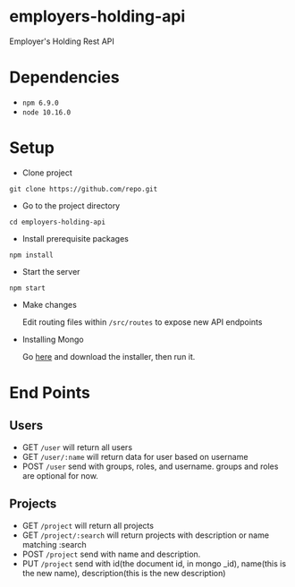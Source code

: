 # employers-holding-api
Employer's Holding Rest API

# Dependencies

* `npm 6.9.0`
* `node 10.16.0`

# Setup
* Clone project

 `git clone https://github.com/repo.git`

 * Go to the project directory

  `cd employers-holding-api`

* Install prerequisite packages

`npm install`

* Start the server

`npm start`

* Make changes

    Edit routing files within `/src/routes` to expose new API endpoints

* Installing Mongo

    Go [here](https://www.mongodb.com/download-center/community?jmp=docs) and download the installer, then run it.

# End Points
## Users
* GET `/user` will return all users
* GET `/user/:name` will return data for user based on username
* POST `/user` send with groups, roles, and username. groups and roles are optional for now.

## Projects
* GET `/project` will return all projects
* GET `/project/:search` will return projects with description or name matching :search
* POST `/project` send with name and description.
* PUT `/project` send with id(the document id, in mongo \_id), name(this is the new name), description(this is the new description)
